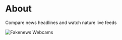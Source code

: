 # About
Compare news headlines and watch nature live feeds

![Fakenews Webcams](https://github.com/telagraphic/fakenews-webcams/blob/master/public/img/fakenews-webcams.gif)
